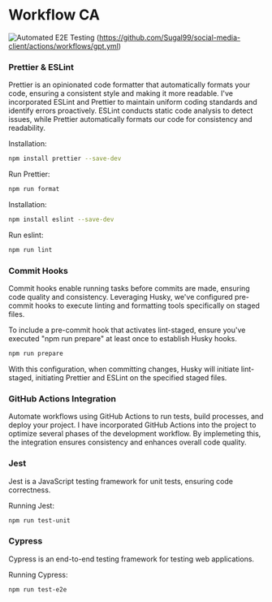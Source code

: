 # Workflow CA



![Automated E2E Testing](https://github.com/Sugal99/social-media-client/actions/workflows/gpt.yml/badge.svg) (https://github.com/Sugal99/social-media-client/actions/workflows/gpt.yml)




### Prettier & ESLint
Prettier is an opinionated code formatter that automatically formats your code, ensuring a consistent style and making it more readable. I've incorporated ESLint and Prettier to maintain uniform coding standards and identify errors proactively.
ESLint conducts static code analysis to detect issues, while Prettier automatically formats our code for consistency and readability.

Installation:
```bash
npm install prettier --save-dev
```
Run Prettier:
```bash
npm run format
```


Installation:
```bash
npm install eslint --save-dev
```
Run eslint:
```bash
npm run lint
```

### Commit Hooks
Commit hooks enable running tasks before commits are made, ensuring code quality and consistency. 
Leveraging Husky, we've configured pre-commit hooks to execute linting and formatting tools specifically on staged files.

To include a pre-commit hook that activates lint-staged, ensure you've executed "npm run prepare" at least once to establish Husky hooks.


```bash
npm run prepare
```
With this configuration, when committing changes, Husky will initiate lint-staged, initiating Prettier and ESLint on the specified staged files.


###  GitHub Actions Integration

Automate workflows using GitHub Actions to run tests, build processes, and deploy your project.
I have incorporated GitHub Actions into the project to optimize several phases  of the development workflow. By implemeting this, the integration ensures consistency and enhances overall code quality.

### Jest
Jest is a JavaScript testing framework for unit tests, ensuring code correctness.

Running Jest:
```bash
npm run test-unit
```

### Cypress
Cypress is an end-to-end testing framework for testing web applications.

Running Cypress:
```bash
npm run test-e2e
```


